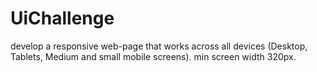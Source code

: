 # UiChallenge
develop a responsive web-page that works across all devices (Desktop, Tablets, Medium and small mobile screens). min screen width 320px.
